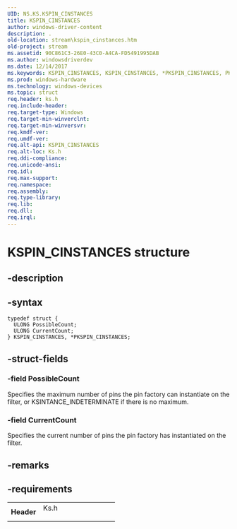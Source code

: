 ```yaml
---
UID: NS.KS.KSPIN_CINSTANCES
title: KSPIN_CINSTANCES
author: windows-driver-content
description: .
old-location: stream\kspin_cinstances.htm
old-project: stream
ms.assetid: 90C861C3-26E0-43C0-A4CA-FD5491995DAB
ms.author: windowsdriverdev
ms.date: 12/14/2017
ms.keywords: KSPIN_CINSTANCES, KSPIN_CINSTANCES, *PKSPIN_CINSTANCES, PKSPIN_CINSTANCES
ms.prod: windows-hardware
ms.technology: windows-devices
ms.topic: struct
req.header: ks.h
req.include-header: 
req.target-type: Windows
req.target-min-winverclnt: 
req.target-min-winversvr: 
req.kmdf-ver: 
req.umdf-ver: 
req.alt-api: KSPIN_CINSTANCES
req.alt-loc: Ks.h
req.ddi-compliance: 
req.unicode-ansi: 
req.idl: 
req.max-support: 
req.namespace: 
req.assembly: 
req.type-library: 
req.lib: 
req.dll: 
req.irql: 
---
```


# KSPIN_CINSTANCES structure



## -description




## -syntax

````
typedef struct {
  ULONG PossibleCount;
  ULONG CurrentCount;
} KSPIN_CINSTANCES, *PKSPIN_CINSTANCES;
````


## -struct-fields

### -field PossibleCount

Specifies the maximum number of pins the pin factory can instantiate on the filter, or KSINTANCE_INDETERMINATE if there is no maximum.


### -field CurrentCount

Specifies the current number of pins the pin factory has instantiated on the filter.


## -remarks


## -requirements
<table>
<tr>
<th width="30%">
Header

</th>
<td width="70%">
<dl>
<dt>Ks.h</dt>
</dl>
</td>
</tr>
</table>